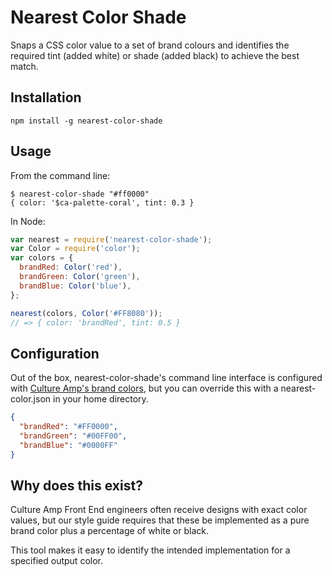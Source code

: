 # Nearest Color Shade

Snaps a CSS color value to a set of brand colours and identifies the required tint (added white) or shade (added black) to achieve the best match.

## Installation

```
npm install -g nearest-color-shade
```

## Usage

From the command line:

```
$ nearest-color-shade "#ff0000"
{ color: '$ca-palette-coral', tint: 0.3 }
```

In Node:

```javascript
var nearest = require('nearest-color-shade');
var Color = require('color');
var colors = {
  brandRed: Color('red'),
  brandGreen: Color('green'),
  brandBlue: Color('blue'),
};

nearest(colors, Color('#FF8080'));
// => { color: 'brandRed', tint: 0.5 }
```

## Configuration

Out of the box, nearest-color-shade's command line interface is configured with [Culture Amp's brand colors][ca-colors], but you can override this with a nearest-color.json in your home directory.

```json
{
  "brandRed": "#FF0000",
  "brandGreen": "#00FF00",
  "brandBlue": "#0000FF"
}
```

## Why does this exist?

Culture Amp Front End engineers often receive designs with exact color values, but our style guide requires that these be implemented as a pure brand color plus a percentage of white or black.

This tool makes it easy to identify the intended implementation for a specified output color.

[ca-colors]: https://cultureamp.github.io/cultureamp-style-guide/visuals/colors/

